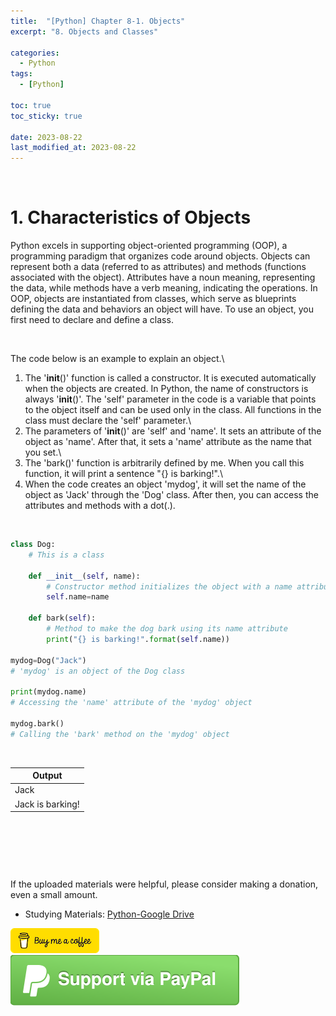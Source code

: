 ```yaml
---
title:  "[Python] Chapter 8-1. Objects"
excerpt: "8. Objects and Classes"

categories:
  - Python
tags:
  - [Python]

toc: true
toc_sticky: true
 
date: 2023-08-22
last_modified_at: 2023-08-22
---
```


&nbsp;

# 1. Characteristics of Objects
Python excels in supporting object-oriented programming (OOP), a programming paradigm that organizes code around objects. Objects can represent both a data (referred to as attributes) and methods (functions associated with the object). Attributes have a noun meaning, representing the data, while methods have a verb meaning, indicating the operations. In OOP, objects are instantiated from classes, which serve as blueprints defining the data and behaviors an object will have. To use an object, you first need to declare and define a class.

&nbsp;

The code below is an example to explain an object.\
1) The '__init__()' function is called a constructor. It is executed automatically when the objects are created. In Python, the name of constructors is always '__init__()'. The 'self' parameter in the code is a variable that points to the object itself and can be used only in the class. All functions in the class must declare the 'self' parameter.\
2) The parameters of '__init__()' are 'self' and 'name'. It sets an attribute of the object as 'name'. After that, it sets a 'name' attribute as the name that you set.\
3) The 'bark()' function is arbitrarily defined by me. When you call this function, it will print a sentence "{} is barking!".\
4) When the code creates an object 'mydog', it will set the name of the object as 'Jack' through the 'Dog' class. After then, you can access the attributes and methods with a dot(.).

&nbsp;

```python
class Dog:
    # This is a class
    
    def __init__(self, name):
        # Constructor method initializes the object with a name attribute
        self.name=name
    
    def bark(self):
        # Method to make the dog bark using its name attribute
        print("{} is barking!".format(self.name))
    
mydog=Dog("Jack")
# 'mydog' is an object of the Dog class

print(mydog.name)
# Accessing the 'name' attribute of the 'mydog' object

mydog.bark()
# Calling the 'bark' method on the 'mydog' object
```

&nbsp;

| Output |
|---|
| Jack |
| Jack is barking! |

&nbsp;

&nbsp;

&nbsp;

If the uploaded materials were helpful, please consider making a donation, even a small amount.
- Studying Materials: ​[Python-Google Drive](https://drive.google.com/drive/u/3/folders/1btmxn1mWaPy8ZYZvRu2HWbiV2UKsDwLP)

[!["Buy Me A Coffee"](https://raw.githubusercontent.com/Shine-Loi/Shine-Loi.github.io/master/assets/images/Buymeacoffee.png)](https://www.buymeacoffee.com/shine_loi_lee)
[![Support via PayPal](https://raw.githubusercontent.com/Shine-Loi/Shine-Loi.github.io/41d049ca49169c961adde8f77b7d0f6981851ea3/assets/images/Paypal.svg)](https://paypal.me/goldbin0514?country.x=KR&locale.x=ko_KR)
